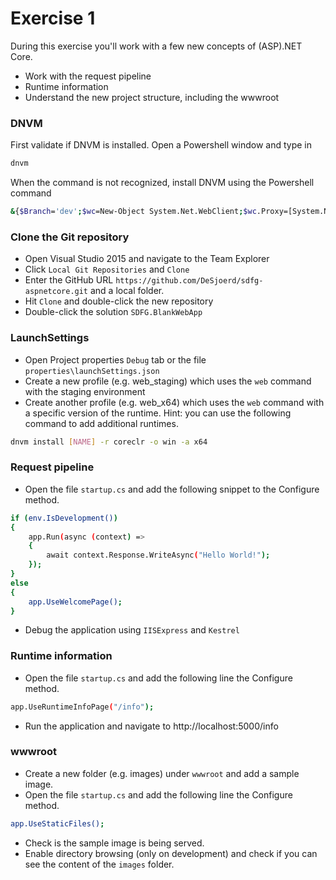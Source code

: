 # Exercise 1

During this exercise you'll work with a few new concepts of (ASP).NET Core.

  - Work with the request pipeline
  - Runtime information
  - Understand the new project structure, including the wwwroot

### DNVM

First validate if DNVM is installed. Open a Powershell window and type in

```sh
dnvm
```
When the command is not recognized, install DNVM using the Powershell command

```sh
&{$Branch='dev';$wc=New-Object System.Net.WebClient;$wc.Proxy=[System.Net.WebRequest]::DefaultWebProxy;$wc.Proxy.Credentials=[System.Net.CredentialCache]::DefaultNetworkCredentials;Invoke-Expression ($wc.DownloadString('https://raw.githubusercontent.com/aspnet/Home/dev/dnvminstall.ps1'))}
```

### Clone the Git repository

* Open Visual Studio 2015 and navigate to the Team Explorer
* Click ```Local Git Repositories``` and ```Clone```
* Enter the GitHub URL ``` https://github.com/DeSjoerd/sdfg-aspnetcore.git ``` and a local folder.
* Hit ```Clone``` and double-click the new repository
* Double-click the solution ```SDFG.BlankWebApp```

### LaunchSettings
* Open Project properties  ```Debug``` tab or the file ```properties\launchSettings.json```
* Create a new profile (e.g. web_staging) which uses the ```web``` command with the staging environment
* Create another profile (e.g. web_x64) which uses the ```web``` command with a specific version of the runtime. 
Hint: you can use the following command to add additional runtimes.
``` sh 
dnvm install [NAME] -r coreclr -o win -a x64
``` 

### Request pipeline
* Open the file ```startup.cs``` and add the following snippet to the Configure method.
``` sh
if (env.IsDevelopment())
{ 
    app.Run(async (context) =>
    {
        await context.Response.WriteAsync("Hello World!");
    });
}
else
{
    app.UseWelcomePage();
}
```
* Debug the application using ```IISExpress``` and ```Kestrel``` 

### Runtime information
* Open the file ```startup.cs``` and add the following line the Configure method.
``` sh
app.UseRuntimeInfoPage("/info");
```
* Run the application and navigate to http://localhost:5000/info

### wwwroot
* Create a new folder (e.g. images) under ```wwwroot``` and add a sample image.
* Open the file ```startup.cs``` and add the following line the Configure method.
``` sh
app.UseStaticFiles();
```
* Check is the sample image is being served.
* Enable directory browsing (only on development) and check if you can see the content of the ```images``` folder.










